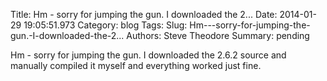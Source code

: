 Title: Hm - sorry for jumping the gun. I downloaded the 2...
Date: 2014-01-29 19:05:51.973
Category: blog
Tags: 
Slug: Hm---sorry-for-jumping-the-gun.-I-downloaded-the-2...
Authors: Steve Theodore
Summary: pending

Hm - sorry for jumping the gun. I downloaded the 2.6.2 source and manually compiled it myself and everything worked just fine.

